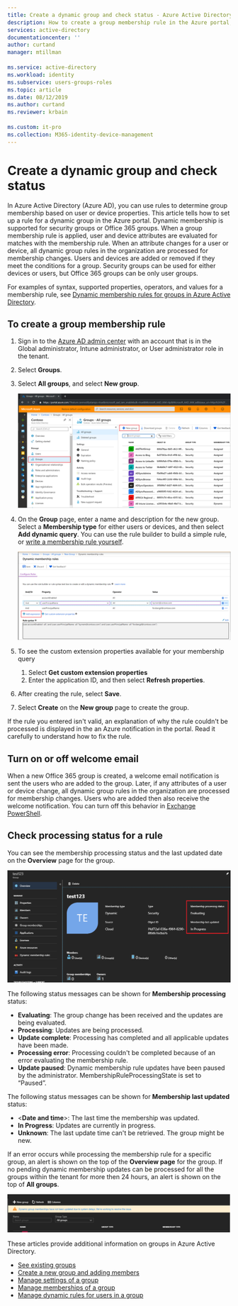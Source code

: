 ```yaml
---
title: Create a dynamic group and check status - Azure Active Directory | Microsoft Docs
description: How to create a group membership rule in the Azure portal, check status.
services: active-directory
documentationcenter: ''
author: curtand
manager: mtillman

ms.service: active-directory
ms.workload: identity
ms.subservice: users-groups-roles
ms.topic: article
ms.date: 08/12/2019
ms.author: curtand
ms.reviewer: krbain

ms.custom: it-pro
ms.collection: M365-identity-device-management
---
```


# Create a dynamic group and check status

In Azure Active Directory (Azure AD), you can use rules to determine group membership based on user or device properties. This article tells how to set up a rule for a dynamic group in the Azure portal.
Dynamic membership is supported for security groups or Office 365 groups. When a group membership rule is applied, user and device attributes are evaluated for matches with the membership rule. When an attribute changes for a user or device, all dynamic group rules in the organization are processed for membership changes. Users and devices are added or removed if they meet the conditions for a group. Security groups can be used for either devices or users, but Office 365 groups can be only user groups.

For examples of syntax, supported properties, operators, and values for a membership rule, see [Dynamic membership rules for groups in Azure Active Directory](groups-dynamic-membership.md).

## To create a group membership rule

1. Sign in to the [Azure AD admin center](https://aad.portal.azure.com) with an account that is in the Global administrator, Intune administrator, or User administrator role in the tenant.
2. Select **Groups**.
3. Select **All groups**, and select **New group**.

   ![Select the command to add new group](./media/groups-create-rule/new-group-creation.png)

4. On the **Group** page, enter a name and description for the new group. Select a **Membership type** for either users or devices, and then select **Add dynamic query**. You can use the rule builder to build a simple rule, or [write a membership rule yourself](groups-dynamic-membership.md).

   ![Add membership rule for a dynamic group](./media/groups-create-rule/add-dynamic-group-rule.png)

5. To see the custom extension properties available for your membership query
   1. Select **Get custom extension properties**
   2. Enter the application ID, and then select **Refresh properties**.
6. After creating the rule, select **Save**.
7. Select **Create** on the **New group** page to create the group.

If the rule you entered isn't valid, an explanation of why the rule couldn't be processed is displayed in the an Azure notification in the portal. Read it carefully to understand how to fix the rule.

## Turn on or off welcome email

When a new Office 365 group is created, a welcome email notification is sent the users who are added to the group. Later, if any attributes of a user or device change, all dynamic group rules in the organization are processed for membership changes. Users who are added then also receive the welcome notification. You can turn off this behavior in [Exchange PowerShell](https://docs.microsoft.com/powershell/module/exchange/users-and-groups/Set-UnifiedGroup?view=exchange-ps).

## Check processing status for a rule

You can see the membership processing status and the last updated date on the **Overview** page for the group.
  
  ![display of dynamic group status](./media/groups-create-rule/group-status.png)

The following status messages can be shown for **Membership processing** status:

* **Evaluating**:  The group change has been received and the updates are being evaluated.
* **Processing**: Updates are being processed.
* **Update complete**: Processing has completed and all applicable updates have been made.
* **Processing error**:  Processing couldn't be completed because of an error evaluating the membership rule.
* **Update paused**: Dynamic membership rule updates have been paused by the administrator. MembershipRuleProcessingState is set to “Paused”.

The following status messages can be shown for **Membership last updated** status:

* &lt;**Date and time**&gt;: The last time the membership was updated.
* **In Progress**: Updates are currently in progress.
* **Unknown**: The last update time can't be retrieved. The group might be new.

If an error occurs while processing the membership rule for a specific group, an alert is shown on the top of the **Overview page** for the group. If no pending dynamic membership updates can be processed for all the groups within the tenant for more then 24 hours, an alert is shown on the top of **All groups**.

![processing error message alerts](./media/groups-create-rule/processing-error.png)

These articles provide additional information on groups in Azure Active Directory.

* [See existing groups](../fundamentals/active-directory-groups-view-azure-portal.md)
* [Create a new group and adding members](../fundamentals/active-directory-groups-create-azure-portal.md)
* [Manage settings of a group](../fundamentals/active-directory-groups-settings-azure-portal.md)
* [Manage memberships of a group](../fundamentals/active-directory-groups-membership-azure-portal.md)
* [Manage dynamic rules for users in a group](groups-dynamic-membership.md)
